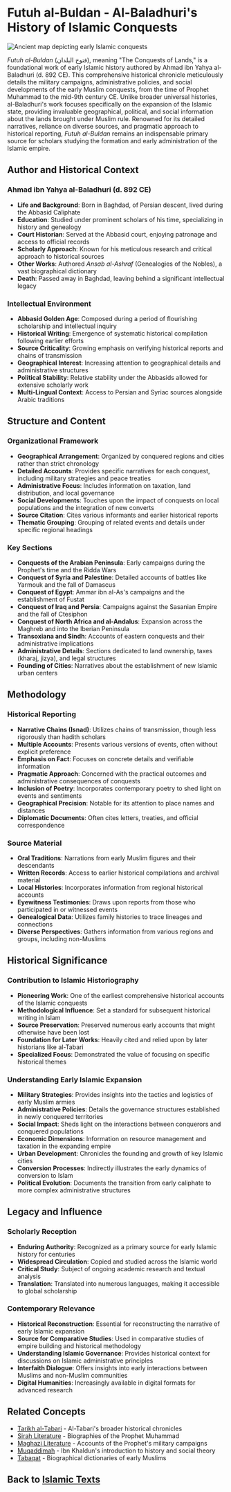# Futuh al-Buldan - Al-Baladhuri's History of Islamic Conquests

![Ancient map depicting early Islamic conquests](futuh_al_buldan_image.jpg)

*Futuh al-Buldan* (فتوح البلدان), meaning "The Conquests of Lands," is a foundational work of early Islamic history authored by Ahmad ibn Yahya al-Baladhuri (d. 892 CE). This comprehensive historical chronicle meticulously details the military campaigns, administrative policies, and social developments of the early Muslim conquests, from the time of Prophet Muhammad to the mid-9th century CE. Unlike broader universal histories, al-Baladhuri's work focuses specifically on the expansion of the Islamic state, providing invaluable geographical, political, and social information about the lands brought under Muslim rule. Renowned for its detailed narratives, reliance on diverse sources, and pragmatic approach to historical reporting, *Futuh al-Buldan* remains an indispensable primary source for scholars studying the formation and early administration of the Islamic empire.

## Author and Historical Context

### Ahmad ibn Yahya al-Baladhuri (d. 892 CE)
- **Life and Background**: Born in Baghdad, of Persian descent, lived during the Abbasid Caliphate
- **Education**: Studied under prominent scholars of his time, specializing in history and genealogy
- **Court Historian**: Served at the Abbasid court, enjoying patronage and access to official records
- **Scholarly Approach**: Known for his meticulous research and critical approach to historical sources
- **Other Works**: Authored *Ansab al-Ashraf* (Genealogies of the Nobles), a vast biographical dictionary
- **Death**: Passed away in Baghdad, leaving behind a significant intellectual legacy

### Intellectual Environment
- **Abbasid Golden Age**: Composed during a period of flourishing scholarship and intellectual inquiry
- **Historical Writing**: Emergence of systematic historical compilation following earlier efforts
- **Source Criticality**: Growing emphasis on verifying historical reports and chains of transmission
- **Geographical Interest**: Increasing attention to geographical details and administrative structures
- **Political Stability**: Relative stability under the Abbasids allowed for extensive scholarly work
- **Multi-Lingual Context**: Access to Persian and Syriac sources alongside Arabic traditions

## Structure and Content

### Organizational Framework
- **Geographical Arrangement**: Organized by conquered regions and cities rather than strict chronology
- **Detailed Accounts**: Provides specific narratives for each conquest, including military strategies and peace treaties
- **Administrative Focus**: Includes information on taxation, land distribution, and local governance
- **Social Developments**: Touches upon the impact of conquests on local populations and the integration of new converts
- **Source Citation**: Cites various informants and earlier historical reports
- **Thematic Grouping**: Grouping of related events and details under specific regional headings

### Key Sections
- **Conquests of the Arabian Peninsula**: Early campaigns during the Prophet's time and the Ridda Wars
- **Conquest of Syria and Palestine**: Detailed accounts of battles like Yarmouk and the fall of Damascus
- **Conquest of Egypt**: Ammar ibn al-As's campaigns and the establishment of Fustat
- **Conquest of Iraq and Persia**: Campaigns against the Sasanian Empire and the fall of Ctesiphon
- **Conquest of North Africa and al-Andalus**: Expansion across the Maghreb and into the Iberian Peninsula
- **Transoxiana and Sindh**: Accounts of eastern conquests and their administrative implications
- **Administrative Details**: Sections dedicated to land ownership, taxes (kharaj, jizya), and legal structures
- **Founding of Cities**: Narratives about the establishment of new Islamic urban centers

## Methodology

### Historical Reporting
- **Narrative Chains (Isnad)**: Utilizes chains of transmission, though less rigorously than hadith scholars
- **Multiple Accounts**: Presents various versions of events, often without explicit preference
- **Emphasis on Fact**: Focuses on concrete details and verifiable information
- **Pragmatic Approach**: Concerned with the practical outcomes and administrative consequences of conquests
- **Inclusion of Poetry**: Incorporates contemporary poetry to shed light on events and sentiments
- **Geographical Precision**: Notable for its attention to place names and distances
- **Diplomatic Documents**: Often cites letters, treaties, and official correspondence

### Source Material
- **Oral Traditions**: Narrations from early Muslim figures and their descendants
- **Written Records**: Access to earlier historical compilations and archival material
- **Local Histories**: Incorporates information from regional historical accounts
- **Eyewitness Testimonies**: Draws upon reports from those who participated in or witnessed events
- **Genealogical Data**: Utilizes family histories to trace lineages and connections
- **Diverse Perspectives**: Gathers information from various regions and groups, including non-Muslims

## Historical Significance

### Contribution to Islamic Historiography
- **Pioneering Work**: One of the earliest comprehensive historical accounts of the Islamic conquests
- **Methodological Influence**: Set a standard for subsequent historical writing in Islam
- **Source Preservation**: Preserved numerous early accounts that might otherwise have been lost
- **Foundation for Later Works**: Heavily cited and relied upon by later historians like al-Tabari
- **Specialized Focus**: Demonstrated the value of focusing on specific historical themes

### Understanding Early Islamic Expansion
- **Military Strategies**: Provides insights into the tactics and logistics of early Muslim armies
- **Administrative Policies**: Details the governance structures established in newly conquered territories
- **Social Impact**: Sheds light on the interactions between conquerors and conquered populations
- **Economic Dimensions**: Information on resource management and taxation in the expanding empire
- **Urban Development**: Chronicles the founding and growth of key Islamic cities
- **Conversion Processes**: Indirectly illustrates the early dynamics of conversion to Islam
- **Political Evolution**: Documents the transition from early caliphate to more complex administrative structures

## Legacy and Influence

### Scholarly Reception
- **Enduring Authority**: Recognized as a primary source for early Islamic history for centuries
- **Widespread Circulation**: Copied and studied across the Islamic world
- **Critical Study**: Subject of ongoing academic research and textual analysis
- **Translation**: Translated into numerous languages, making it accessible to global scholarship

### Contemporary Relevance
- **Historical Reconstruction**: Essential for reconstructing the narrative of early Islamic expansion
- **Source for Comparative Studies**: Used in comparative studies of empire building and historical methodology
- **Understanding Islamic Governance**: Provides historical context for discussions on Islamic administrative principles
- **Interfaith Dialogue**: Offers insights into early interactions between Muslims and non-Muslim communities
- **Digital Humanities**: Increasingly available in digital formats for advanced research

## Related Concepts

- [Tarikh al-Tabari](./tarikh_tabari.md) - Al-Tabari's broader historical chronicles
- [Sirah Literature](./sirah.md) - Biographies of the Prophet Muhammad
- [Maghazi Literature](./maghazi.md) - Accounts of the Prophet's military campaigns
- [Muqaddimah](./muqaddimah.md) - Ibn Khaldun's introduction to history and social theory
- [Tabaqat](./tabaqat.md) - Biographical dictionaries of early Muslims

## Back to [Islamic Texts](./README.md)